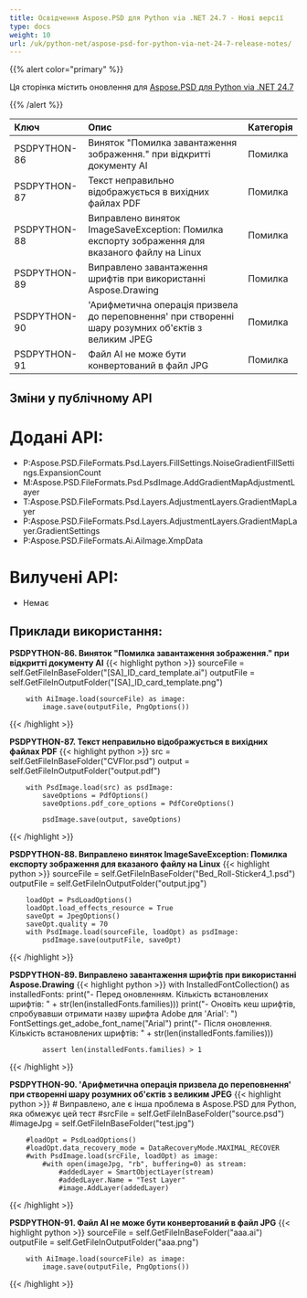 ```yaml
---
title: Освідчення Aspose.PSD для Python via .NET 24.7 - Нові версії
type: docs
weight: 10
url: /uk/python-net/aspose-psd-for-python-via-net-24-7-release-notes/
---
```


{{% alert color="primary" %}}

Ця сторінка містить оновлення для [Aspose.PSD для Python via .NET 24.7](https://pypi.org/project/aspose-psd/)

{{% /alert %}}

| **Ключ**      | **Опис**                                                                                                       | **Категорія** |
|:-------------|:------------------------------------------------------------------------------------------------------------------|:-------------|
| PSDPYTHON-86 | Виняток "Помилка завантаження зображення." при відкритті документу AI                                | Помилка      |
| PSDPYTHON-87 | Текст неправильно відображується в вихідних файлах PDF                                                     | Помилка      |
| PSDPYTHON-88 | Виправлено виняток ImageSaveException: Помилка експорту зображення для вказаного файлу на Linux      | Помилка      |
| PSDPYTHON-89 | Виправлено завантаження шрифтів при використанні Aspose.Drawing                                           | Помилка      |
| PSDPYTHON-90 | 'Арифметична операція призвела до переповнення' при створенні шару розумних об'єктів з великим JPEG | Помилка      |
| PSDPYTHON-91 | Файл AI не може бути конвертований в файл JPG                                                          | Помилка      |

## **Зміни у публічному API**
# **Додані API:**
- P:Aspose.PSD.FileFormats.Psd.Layers.FillSettings.NoiseGradientFillSettings.ExpansionCount
- M:Aspose.PSD.FileFormats.Psd.PsdImage.AddGradientMapAdjustmentLayer
- T:Aspose.PSD.FileFormats.Psd.Layers.AdjustmentLayers.GradientMapLayer
- P:Aspose.PSD.FileFormats.Psd.Layers.AdjustmentLayers.GradientMapLayer.GradientSettings
- P:Aspose.PSD.FileFormats.Ai.AiImage.XmpData

# **Вилучені API:**
- Немає

## **Приклади використання:**

**PSDPYTHON-86. Виняток "Помилка завантаження зображення." при відкритті документу AI**
{{< highlight python >}}
        sourceFile = self.GetFileInBaseFolder("[SA]_ID_card_template.ai")
        outputFile = self.GetFileInOutputFolder("[SA]_ID_card_template.png")

        with AiImage.load(sourceFile) as image:
            image.save(outputFile, PngOptions())
{{< /highlight >}}

**PSDPYTHON-87. Текст неправильно відображується в вихідних файлах PDF**
{{< highlight python >}}
        src = self.GetFileInBaseFolder("CVFlor.psd")
        output = self.GetFileInOutputFolder("output.pdf")

        with PsdImage.load(src) as psdImage:
            saveOptions = PdfOptions()
            saveOptions.pdf_core_options = PdfCoreOptions()

            psdImage.save(output, saveOptions)
{{< /highlight >}}


**PSDPYTHON-88. Виправлено виняток ImageSaveException: Помилка експорту зображення для вказаного файлу на Linux**
{{< highlight python >}}
        sourceFile = self.GetFileInBaseFolder("Bed_Roll-Sticker4_1.psd")
        outputFile = self.GetFileInOutputFolder("output.jpg")

        loadOpt = PsdLoadOptions()
        loadOpt.load_effects_resource = True
        saveOpt = JpegOptions()
        saveOpt.quality = 70
        with PsdImage.load(sourceFile, loadOpt) as psdImage:
            psdImage.save(outputFile, saveOpt)
{{< /highlight >}}


**PSDPYTHON-89. Виправлено завантаження шрифтів при використанні Aspose.Drawing**
{{< highlight python >}}
        with InstalledFontCollection() as installedFonts:
            print("- Перед оновленням. Кількість встановлених шрифтів: " + str(len(installedFonts.families)))
            print("- Оновіть кеш шрифтів, спробувавши отримати назву шрифта Adobe для 'Arial': ")
            FontSettings.get_adobe_font_name("Arial")
            print("- Після оновлення. Кількість встановлених шрифтів: " + str(len(installedFonts.families)))

            assert len(installedFonts.families) > 1
{{< /highlight >}}


**PSDPYTHON-90. 'Арифметична операція призвела до переповнення' при створенні шару розумних об'єктів з великим JPEG**
{{< highlight python >}}
        # Виправлено, але є інша проблема в Aspose.PSD для Python, яка обмежує цей тест
        #srcFile = self.GetFileInBaseFolder("source.psd")
        #imageJpg = self.GetFileInBaseFolder("test.jpg")

        #loadOpt = PsdLoadOptions()
        #loadOpt.data_recovery_mode = DataRecoveryMode.MAXIMAL_RECOVER
        #with PsdImage.load(srcFile, loadOpt) as image:
            #with open(imageJpg, "rb", buffering=0) as stream:
                #addedLayer = SmartObjectLayer(stream)
                #addedLayer.Name = "Test Layer"
                #image.AddLayer(addedLayer)
{{< /highlight >}}


**PSDPYTHON-91. Файл AI не може бути конвертований в файл JPG**
{{< highlight python >}}
        sourceFile = self.GetFileInBaseFolder("aaa.ai")
        outputFile = self.GetFileInOutputFolder("aaa.png")

        with AiImage.load(sourceFile) as image:
            image.save(outputFile, PngOptions())
{{< /highlight >}}
